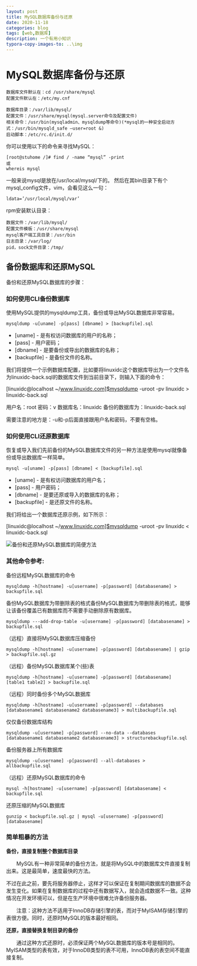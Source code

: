 ```yaml
---
layout: post
title: MySQL数据库备份与还原
date: 2020-11-18
categories: blog
tags: [web,数据库]
description: 一个有用小知识
typora-copy-images-to: ..\img
---
```




# MySQL数据库备份与还原



```
数据库文件默认在：cd /usr/share/mysql
配置文件默认在：/etc/my.cnf

数据库目录：/var/lib/mysql/
配置文件：/usr/share/mysql(mysql.server命令及配置文件)
相关命令：/usr/bin(mysqladmin、mysqldump等命令)(*mysql的一种安全启动方式：/usr/bin/mysqld_safe –user=root &)
启动脚本：/etc/rc.d/init.d/
```

你可以使用以下的命令来寻找MySQL：

```
[root@stuhome /]# find / -name “mysql” -print
或
whereis mysql
```



一般来说mysql是放在/usr/local/mysql/下的。
然后在其bin目录下有个mysql_config文件，vim，会看见这么一句：

```
ldata=’/usr/local/mysql/var’
```

 

rpm安装默认目录：

```
数据文件：/var/lib/mysql/
配置文件模板：/usr/share/mysql
mysql客户端工具目录：/usr/bin
日志目录：/var/log/
pid，sock文件目录：/tmp/
```



## **备份数据库和还原MySQL**

备份和还原MySQL数据库的步骤：

### **如何使用CLI备份数据库**

使用MySQL提供的mysqldump工具，备份或导出MySQL数据库非常容易。
```
mysqldump -u[uname] -p[pass] [dbname] > [backupfile].sql
```
- [uname] - 是有权访问数据库的用户的名称；
- [pass] - 用户密码；
- [dbname] - 是要备份或导出的数据库的名称；
- [backupfile] - 是备份文件的名称。

我们将提供一个示例数据库配置，比如要将linuxidc这个数据库导出为一个文件名为linuxidc-back.sql的数据库文件到当前目录下，则输入下面的命令：

[linuxidc@localhost ~/www.linuxidc.com]$mysqldump -uroot -pv linuxidc > linuxidc-back.sql

用户名：root  密码：v 数据库名：linuxidc  备份的数据库为：linuxidc-back.sql

需要注意的地方是：-u和-p后面直接跟用户名和密码，不要有空格。

### **如何使用CLI还原数据库**

恢复或导入我们先前备份的MySQL数据库文件的另一种方法是使用mysql就像备份或导出数据库一样简单。
```
mysql -u[uname] -p[pass] [dbname] < [backupfile].sql
```
- [uname] - 是有权访问数据库的用户名；
- [pass] - 用户密码；
- [dbname] - 是要还原或导入的数据库的名称；
- [backupfile] - 是还原文件的名称。

我们将给出一个数据库还原示例，如下所示：

[linuxidc@localhost ~/www.linuxidc.com]$mysqldump -uroot -pv linuxidc < linuxidc-back.sql

![备份和还原MySQL数据库的简便方法](https://www.linuxidc.com/upload/2020_03/20030313493957.png)

### **其他命令参考:**

备份远程MySQL数据库的命令
```
mysqldump -h[hostname] -u[username] -p[password] [databasename] > backupfile.sql
```
备份MySQL数据库为带删除表的格式备份MySQL数据库为带删除表的格式，能够让该备份覆盖已有数据库而不需要手动删除原有数据库。
```
mysqldump ---add-drop-table -u[username] -p[password] [databasename] > backupfile.sql
```
（远程）直接将MySQL数据库压缩备份
```
mysqldump -h[hostname] -u[username] -p[password] [databasename] | gzip > backupfile.sql.gz
```
（远程）备份MySQL数据库某个(些)表
```
mysqldump -h[hostname] -u[username] -p[password] [databasename] [table1 table2] > backupfile.sql
```
（远程）同时备份多个MySQL数据库
```
mysqldump -h[hostname] -u[username] -p[password] --databases [databasename1 databasename2 databasename3] > multibackupfile.sql
```
仅仅备份数据库结构
```
mysqldump -u[username] -p[password] --no-data --databases [databasename1 databasename2 databasename3] > structurebackupfile.sql
```
备份服务器上所有数据库
```
mysqldump -u[username] -p[password] --all-databases > allbackupfile.sql
```
（远程）还原MySQL数据库的命令
```
mysql -h[hostname] -u[username] -p[password] [databasename] < backupfile.sql
```
还原压缩的MySQL数据库
```
gunzip < backupfile.sql.gz | mysql -u[username] -p[password] [databasename]
```



### 简单粗暴的方法

**备份，直接复制整个数据库目录**

　　MySQL有一种非常简单的备份方法，就是将MySQL中的数据库文件直接复制出来。这是最简单，速度最快的方法。

不过在此之前，要先将服务器停止，这样才可以保证在复制期间数据库的数据不会发生变化。如果在复制数据库的过程中还有数据写入，就会造成数据不一致。这种情况在开发环境可以，但是在生产环境中很难允许备份服务器。

　　注意：这种方法不适用于InnoDB存储引擎的表，而对于MyISAM存储引擎的表很方便。同时，还原时MySQL的版本最好相同。

**还原，直接替换复制目录的备份**

 　　通过这种方式还原时，必须保证两个MySQL数据库的版本号是相同的。MyISAM类型的表有效，对于InnoDB类型的表不可用，InnoDB表的表空间不能直接复制。